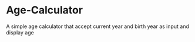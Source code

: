 # Age-Calculator
A simple age calculator that accept current year and birth year as input and display age
